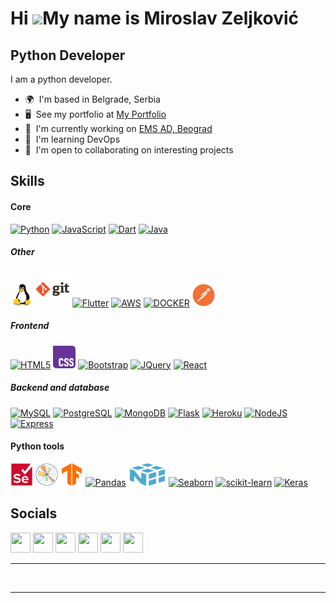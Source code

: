 Hi ![](https://user-images.githubusercontent.com/18350557/176309783-0785949b-9127-417c-8b55-ab5a4333674e.gif)My name is Miroslav Zeljković
==========================================================================================================================================

Python Developer
----------------

I am a python developer.

*   🌍  I'm based in Belgrade, Serbia
*   🖥️  See my portfolio at [My Portfolio](https://wiola09.github.io/Miroslav_Zeljkovic_sajt/)
*   🚀  I'm currently working on [EMS AD, Beograd](http://www.ems.rs/)
*   🧠  I'm learning DevOps
*   🤝  I'm open to collaborating on interesting projects
## Skills 

<p align="left">

   #### Core
   <a href="https://www.python.org/" target="_blank" rel="noreferrer"><img src="https://raw.githubusercontent.com/danielcranney/readme-generator/main/public/icons/skills/python-colored.svg" width="36" height="36" alt="Python" /></a>
   <a href="https://developer.mozilla.org/en-US/docs/Web/JavaScript" target="_blank" rel="noreferrer"><img src="https://raw.githubusercontent.com/danielcranney/readme-generator/main/public/icons/skills/javascript-colored.svg" width="36" height="36" alt="JavaScript" /></a>
   <a href="https://dart.dev/" target="_blank" rel="noreferrer"><img src="https://raw.githubusercontent.com/danielcranney/readme-generator/main/public/icons/skills/dart-colored.svg" width="36" height="36" alt="Dart" /></a>
   <a href="https://www.oracle.com/java/" target="_blank" rel="noreferrer"><img src="https://raw.githubusercontent.com/danielcranney/readme-generator/main/public/icons/skills/java-colored.svg" width="36" height="36" alt="Java" /></a>
   
  ##### Other

  <a href="https://en.wikipedia.org/wiki/Linux" target="_blank" rel="noreferrer"><img src="https://github.com/devicons/devicon/blob/master/icons/linux/linux-original.svg" width="36" height="36" title="Linux" alt="Linux" /></a>
 <a href="https://git-scm.com/" target="_blank" rel="noreferrer"><img src="https://github.com/devicons/devicon/blob/master/icons/git/git-original-wordmark.svg" title="Git" alt="Git"  width="55" height="55"/></a> 
<a href="https://flutter.dev/" target="_blank" rel="noreferrer"><img src="https://raw.githubusercontent.com/danielcranney/readme-generator/main/public/icons/skills/flutter-colored.svg" width="36" height="36" alt="Flutter" /></a>
<a href="https://aws.amazon.com/" target="_blank" rel="noreferrer"><img src="https://a0.awsstatic.com/libra-css/images/logos/aws_logo_smile_179x109.png" width="80" height="50" alt="AWS" /></a>
<a href="https://www.docker.com/" target="_blank" rel="noreferrer"><img src="https://www.docker.com/wp-content/uploads/2022/03/Moby-logo.png" width="36" height="36" alt="DOCKER" /></a>
<a href="https://www.postman.com/" target="_blank" rel="noreferrer"><img src="https://github.com/devicons/devicon/blob/master/icons/postman/postman-original.svg" title="Postman" alt="Postman"   width="36" height="36"/></a>


  
##### Frontend

<a href="https://developer.mozilla.org/en-US/docs/Glossary/HTML5" target="_blank" rel="noreferrer"><img src="https://raw.githubusercontent.com/danielcranney/readme-generator/main/public/icons/skills/html5-colored.svg" width="36" height="36" alt="HTML5" /></a>
<a href="https://www.w3.org/TR/CSS/#css" target="_blank" rel="noreferrer"><img src="https://github.com/CSS-Next/logo.css/blob/main/css.svg" width="36" height="36" alt="CSS3" /></a>
<a href="https://getbootstrap.com/" target="_blank" rel="noreferrer"><img src="https://raw.githubusercontent.com/danielcranney/readme-generator/main/public/icons/skills/bootstrap-colored.svg" width="36" height="36" alt="Bootstrap" /></a>
<a href="https://jquery.com/" target="_blank" rel="noreferrer"><img src="https://raw.githubusercontent.com/danielcranney/readme-generator/main/public/icons/skills/jquery-colored.svg" alt="JQuery" width="36" height="36"></a>
<a href="https://reactjs.org/" target="_blank" rel="noreferrer"><img src="https://raw.githubusercontent.com/danielcranney/readme-generator/main/public/icons/skills/react-colored.svg" width="36" height="36" alt="React" /></a>
   

   ##### Backend and database
   
  <a href="https://www.mysql.com/" target="_blank" rel="noreferrer"><img src="https://raw.githubusercontent.com/danielcranney/readme-generator/main/public/icons/skills/mysql-colored.svg" width="36" height="36" alt="MySQL" /></a>
<a href="https://www.postgresql.org/" target="_blank" rel="noreferrer"><img src="https://raw.githubusercontent.com/danielcranney/readme-generator/main/public/icons/skills/postgresql-colored.svg" width="36" height="36" alt="PostgreSQL" /></a>
   <a href="https://www.mongodb.com/" target="_blank" rel="noreferrer"><img src="https://raw.githubusercontent.com/danielcranney/readme-generator/main/public/icons/skills/mongodb-colored.svg" width="36" height="36" alt="MongoDB" /></a>
<a href="https://flask.palletsprojects.com/en/2.2.x/" target="_blank" rel="noreferrer"><img src="https://raw.githubusercontent.com/danielcranney/readme-generator/main/public/icons/skills/flask-colored.svg" width="36" height="36" alt="Flask" /></a>
<a href="https://www.heroku.com/" target="_blank" rel="noreferrer"><img src="https://raw.githubusercontent.com/danielcranney/readme-generator/main/public/icons/skills/heroku-colored.svg" width="36" height="36" alt="Heroku" /></a> 
<a href="https://nodejs.org/en/" target="_blank" rel="noreferrer"><img src="https://raw.githubusercontent.com/danielcranney/readme-generator/main/public/icons/skills/nodejs-colored.svg" width="36" height="36" alt="NodeJS" /></a>
<a href="https://expressjs.com/" target="_blank" rel="noreferrer"><img src="https://raw.githubusercontent.com/danielcranney/readme-generator/main/public/icons/skills/express-colored.svg" width="50" height="40" alt="Express" /></a>
</p>

#### Python tools

<a href="https://www.selenium.dev/" target="_blank" rel="noreferrer"><img src="https://github.com/devicons/devicon/blob/master/icons/selenium/selenium-original.svg" title="Selenium" width="36" height="36" alt="Selenium" /></a>
<a href="https://matplotlib.org/" target="_blank" rel="noreferrer"><img src="https://github.com/devicons/devicon/blob/master/icons/matplotlib/matplotlib-original.svg" width="36" height="36" alt="Matplotlib" /></a>
<a href="https://www.tensorflow.org/" target="_blank" rel="noreferrer"><img src="https://github.com/devicons/devicon/blob/master/icons/tensorflow/tensorflow-original.svg" width="36" height="36" alt="Tensorflow" /></a>
<a href="https://pandas.pydata.org/" target="_blank" rel="noreferrer"><img src="https://pandas.pydata.org/docs/_static/pandas.svg" width="100" height="36" alt="Pandas" /></a>
<a href="https://numpy.org/" target="_blank" rel="noreferrer"><img src="https://github.com/devicons/devicon/blob/master/icons/numpy/numpy-plain.svg" width="60" height="36" alt="Numpy" /></a>
<a href="https://seaborn.pydata.org/index.html" target="_blank" rel="noreferrer"><img src="https://seaborn.pydata.org/_static/logo-wide-lightbg.svg" width="100" height="36" alt="Seaborn" /></a>
<a href="https://scikit-learn.org/stable/index.html" target="_blank" rel="noreferrer"><img src="https://scikit-learn.org/stable/_static/scikit-learn-logo-small.png" width="100" height="36" alt="scikit-learn" /></a>
<a href="https://keras.io/" target="_blank" rel="noreferrer"><img src="https://keras.io/img/logo.png" width="100" height="36" alt="Keras" /></a>





</p>

## Socials
<p align="left">                         
<a href="https://discord.com/users/miroslav.zeljkovic#4894" target="_blank" rel="noreferrer"><img src="https://raw.githubusercontent.com/danielcranney/readme-generator/main/public/icons/socials/discord.svg" width="32" height="32" /></a>
<a href="https://www.github.com/Wiola09" target="_blank" rel="noreferrer"><img src="https://raw.githubusercontent.com/danielcranney/readme-generator/main/public/icons/socials/github.svg" width="32" height="32" /></a>                        
<a href="http://www.instagram.com/miroslav.zeljkovic83/" target="_blank" rel="noreferrer"><img src="https://raw.githubusercontent.com/danielcranney/readme-generator/main/public/icons/socials/instagram.svg" width="32" height="32" /></a>                        
<a href="https://www.linkedin.com/in/miroslav-zeljkovic-31b5a75b/" target="_blank" rel="noreferrer"><img src="https://raw.githubusercontent.com/danielcranney/readme-generator/main/public/icons/socials/linkedin.svg" width="32" height="32" /></a>                          
<a href="https://www.stackoverflow.com/users/19237685/miroslav-zeljkovi%c4%87" target="_blank" rel="noreferrer"><img src="https://raw.githubusercontent.com/danielcranney/readme-generator/main/public/icons/socials/stackoverflow.svg" width="32" height="32" /></a>
<a href="https://www.twitter.com/Miroslav_114" target="_blank" rel="noreferrer"><img src="https://raw.githubusercontent.com/danielcranney/readme-generator/main/public/icons/socials/twitter.svg" width="32" height="32" /></a> 

---

<div id="header" align="center">
  <img src="https://komarev.com/ghpvc/?username=Wiola09&style=for-the-badge&color=orange" alt=""/>
</div> 

---
